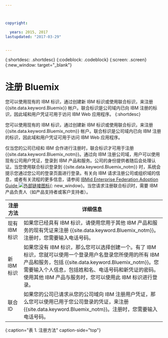 ```yaml
---



copyright:

  years: 2015, 2017
lastupdated: "2017-03-29"


---
```


{:shortdesc: .shortdesc}
{:codeblock: .codeblock}
{:screen: .screen}
{:new_window: target="_blank"}

# 注册 Bluemix

您可以使用现有的 IBM 标识，通过创建新 IBM 标识或使用联合标识，来注册 {{site.data.keyword.Bluemix}} 帐户。联合标识是公司域内已向 IBM 注册的标识，因此域和用户凭证可用于访问 IBM Web 应用程序。
{:shortdesc}

您可以使用现有的 IBM 标识，通过创建新 IBM 标识或使用联合标识，来注册 {{site.data.keyword.Bluemix_notm}} 帐户。联合标识是公司域内已向 IBM 注册的标识，因此域和用户凭证可用于访问 IBM Web 应用程序。  

仅当您的公司已经和 IBM 合作进行注册时，联合标识才可用于注册 {{site.data.keyword.Bluemix_notm}}。通过向 IBM 注册公司域，用户可以使用现有公司用户凭证，登录到 IBM 产品和服务。公司的身份提供者随后会处理认证。当您使用联合标识登录到 {{site.data.keyword.Bluemix_notm}} 时，系统会提示您通过您公司的登录页面进行登录。有关向 IBM 请求注册公司或组织域的信息，或者有关流程的更多信息，请参阅 [IBMid Enterprise Federation Adoption Guide ![外部链接图标](../icons/launch-glyph.svg)](https://ibm.box.com/v/IBMid-Federation-Guide){: new_window}。当您请求注册联合标识时，需要 IBM 产品负责人（如产品支持者或客户支持者）。

| 注册方法 | 详细信息 |    
|-----------------|---------|
|现有 IBM 标识 | 如果您已经具有 IBM 标识，请使用您用于其他 IBM 产品和服务的现有凭证来注册 {{site.data.keyword.Bluemix_notm}}。注册时，您需要输入电话号码。 |
|新 IBM 标识 | 如果您没有 IBM 标识，那么您可以选择创建一个。有了 IBM 标识，您就可以使用一个登录用户名登录您所使用的所有 IBM 产品和服务，包括 {{site.data.keyword.Bluemix_notm}}。您需要输入个人信息，包括姓和名、电话号码和新凭证的密码。使用其他 IBM 产品与服务时，您可以使用此 IBM 标识进行登录。  |
|联合 ID | 如果您的公司已请求从您的公司域向 IBM 注册用户凭证，那么您可以使用已用于您公司登录的凭证，来注册 {{site.data.keyword.Bluemix_notm}}。注册时，您需要输入电话号码。 |
{:caption="表 1. 注册方法" caption-side="top"}
